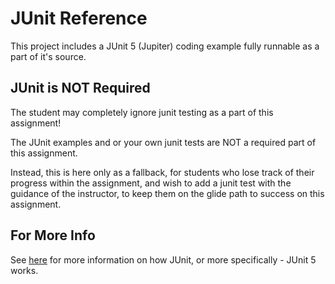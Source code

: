 # JUnit Reference

This project includes a JUnit 5 (Jupiter) coding example fully runnable as a part of it's source.

## JUnit is NOT Required

The student may completely ignore junit testing as a part of this assignment!

The JUnit examples and or your own junit tests are NOT a required part of this assignment.

Instead, this is here only as a fallback, for students who lose track of their progress within the assignment, and wish to add a junit test with the guidance of the instructor, to keep them on the glide path to success on this assignment.

## For More Info

See [here](https://junit.org/junit5/docs/current/user-guide/#overview) for more information on how JUnit, or more specifically - JUnit 5 works.